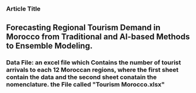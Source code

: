 ### Article Title
## Forecasting Regional Tourism Demand in Morocco from Traditional and AI-based Methods to Ensemble Modeling.

### Data File: an excel file which Contains the number of tourist arrivals to each 12 Moroccan regions, where the first sheet contain the data and the second sheet conatain the nomenclature. the File called "Tourism Morocco.xlsx"

